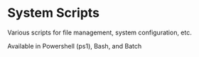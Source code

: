 # System Scripts
Various scripts for file management, system configuration, etc.

Available in Powershell (ps1), Bash, and Batch
